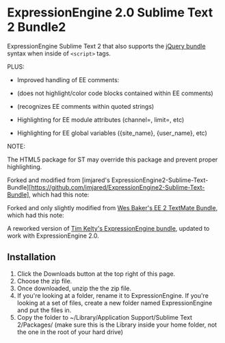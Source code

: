 ExpressionEngine 2.0 Sublime Text 2 Bundle2
===========================================

ExpressionEngine Sublime Text 2 that also supports the [jQuery bundle](https://github.com/mrmartineau/jQuery) syntax when inside of `<script>` tags. 

PLUS:

* Improved handling of EE comments:
* (does not highlight/color code blocks contained within EE comments)
* (recognizes EE comments within quoted strings)

* Highlighting for EE module attributes (channel=, limit=, etc)

* Highlighting for EE global variables ({site_name}, {user_name}, etc)

NOTE:

The HTML5 package for ST may override this package and prevent proper highlighting.

Forked and modified from [imjared's ExpressionEngine2-Sublime-Text-Bundle][https://github.com/imjared/ExpressionEngine2-Sublime-Text-Bundle], which had this note:

Forked and only slightly modified from [Wes Baker's EE 2 TextMate Bundle](https://github.com/wesbaker/ExpressionEngine2.tmbundle), which had this note: 

A reworked version of [Tim Kelty's ExpressionEngine bundle](http://github.com/timkelty/expressionengine-tweaked-tmbundle), updated to work with ExpressionEngine 2.0. 

Installation
------------

1. Click the Downloads button at the top right of this page.
2. Choose the zip file.
3. Once downloaded, unzip the the zip file.
4. If you're looking at a folder, rename it to ExpressionEngine. If you're looking at a set of files, create a new folder named ExpressionEngine and put the files in.
5. Copy the folder to ~/Library/Application Support/Sublime Text 2/Packages/ (make sure this is the Library inside your home folder, not the one in the root of your hard drive)